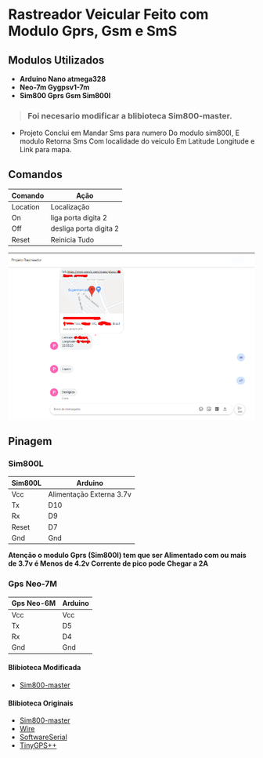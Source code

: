 # Rastreador Veicular Feito com Modulo Gprs, Gsm e SmS 
## Modulos Utilizados
- **Arduino Nano atmega328**
- **Neo-7m Gygpsv1-7m**
- **Sim800 Gprs Gsm Sim800l**
> ### Foi necesario modificar a blibioteca Sim800-master.

* Projeto Conclui em Mandar Sms para numero Do modulo sim800l, E modulo Retorna Sms Com localidade do veiculo Em Latitude Longitude e Link para mapa.
## Comandos
| Comando | Ação                      |
|---------|---------------------------|
| Location| Localização               |
| On      |  liga porta digita 2      |
| Off     |  desliga porta digita 2   |
| Reset   |   Reinicia Tudo           |

![](https://github.com/Jonathan-A-Soares/RastreadorGprsPorSms/blob/main/exemplo/smss.png?raw=true"heinght="150"width="150")
## Pinagem

### Sim800L
| Sim800L | Arduino                   |
|---------|---------------------------|
| Vcc     |  Alimentação Externa 3.7v |
| Tx      |            D10            |
| Rx      |            D9             |
| Reset   |            D7             |
| Gnd     |            Gnd            |

__Atenção o modulo Gprs (Sim800l) tem que ser Alimentado com ou mais de 3.7v é Menos de 4.2v Corrente de pico pode Chegar a 2A__
### Gps Neo-7M
| Gps Neo-6M | Arduino        |
|------------|----------------|
| Vcc        |  Vcc           |
| Tx         |            D5  |
| Rx         |            D4  |
| Gnd        |           Gnd  |

#### Blibioteca Modificada 
- [Sim800-master](https://github.com/Jonathan-A-Soares/RastreadorGprsPorSms/blob/main/Sim800l-master.zip)
#### Blibioteca Originais
- [Sim800-master](https://github.com/cristiansteib/Sim800l)
- [Wire](https://www.arduino.cc/en/reference/wire)
- [SoftwareSerial](https://www.arduino.cc/en/Reference/softwareSerial)
- [TinyGPS++](https://github.com/mikalhart/TinyGPSPlus/releases/tag/v1.0.2b)
